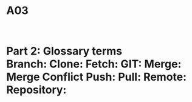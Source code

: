 # A03






<h1>
<br>Part 2: Glossary terms</br>
Branch:
Clone:
Fetch:
GIT:
Merge:
Merge Conflict
Push:
Pull:
Remote: 
Repository: 
</h1>
